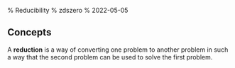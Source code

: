 % Reducibility
% zdszero
% 2022-05-05

## Concepts

A **reduction** is a way of converting one problem to another problem in such a way that the second problem can be used to solve the first problem. 

